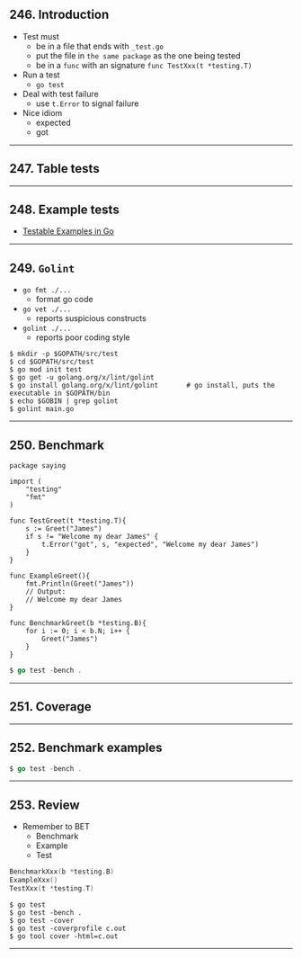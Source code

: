 ## 246. Introduction

* Test must
    * be in a file that ends with `_test.go`
    * put the file in `the same package` as the one being tested
    * be in a `func` with an signature `func TestXxx(t *testing.T)`
* Run a test
    * `go test` 
* Deal with test failure
    * use `t.Error` to signal failure
* Nice idiom
    * expected
    * got

***

## 247. Table tests

***

## 248. Example tests

* [Testable Examples in Go](https://go.dev/blog/examples)

***

## 249. `Golint`

* `go fmt ./...`
    * format go code
* `go vet ./...`
    * reports suspicious constructs
* `golint ./...`
    * reports poor coding style

```
$ mkdir -p $GOPATH/src/test
$ cd $GOPATH/src/test
$ go mod init test
$ go get -u golang.org/x/lint/golint
$ go install golang.org/x/lint/golint       # go install, puts the executable in $GOPATH/bin
$ echo $GOBIN | grep golint
$ golint main.go
```

***

## 250. Benchmark

```
package saying

import (
    "testing"
    "fmt"
)

func TestGreet(t *testing.T){
    s := Greet("James")
    if s != "Welcome my dear James" {
        t.Error("got", s, "expected", "Welcome my dear James")
    }
}

func ExampleGreet(){
    fmt.Println(Greet("James"))
    // Output:
    // Welcome my dear James
}

func BenchmarkGreet(b *testing.B){
    for i := 0; i < b.N; i++ {
        Greet("James")
    } 
}
```

```go
$ go test -bench .
```

***

## 251. Coverage

***

## 252. Benchmark examples

```go
$ go test -bench .
```

***

## 253. Review

* Remember to BET
    - Benchmark
    - Example
    - Test

```go
BenchmarkXxx(b *testing.B)
ExampleXxx()
TestXxx(t *testing.T)
```

```
$ go test
$ go test -bench .
$ go test -cover
$ go test -coverprofile c.out
$ go tool cover -html=c.out
```

***
